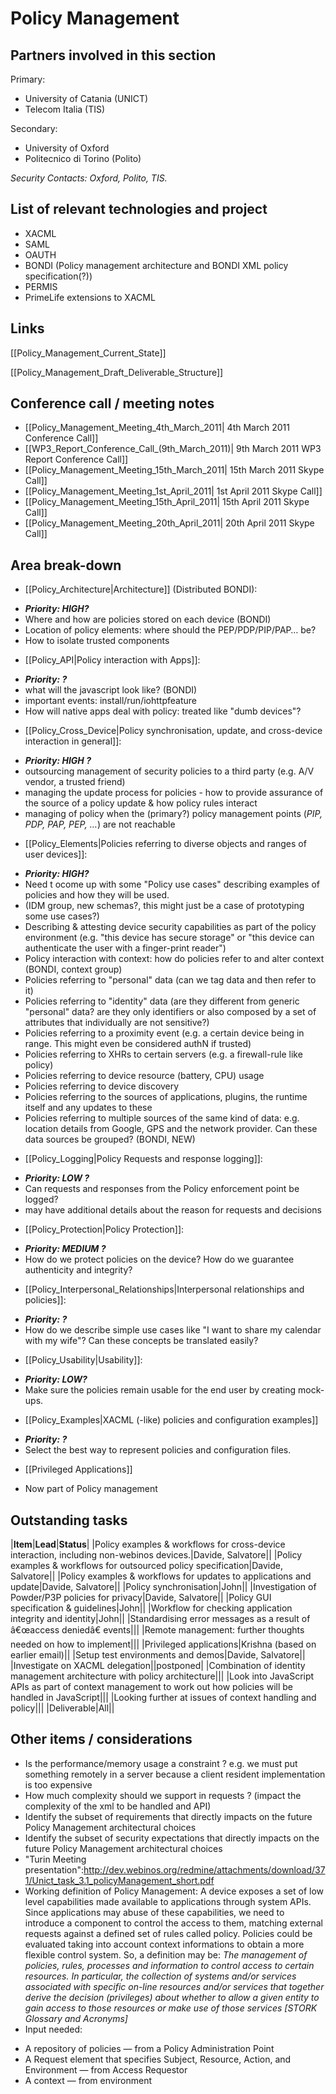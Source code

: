 Policy Management
=================

Partners involved in this section
---------------------------------

Primary:

-   University of Catania (UNICT)
-   Telecom Italia (TIS)

Secondary:

-   University of Oxford
-   Politecnico di Torino (Polito)

_Security Contacts: Oxford, Polito, TIS._

List of relevant technologies and project
-----------------------------------------

-   XACML
-   SAML
-   OAUTH
-   BONDI (Policy management architecture and BONDI XML policy specification(?))
-   PERMIS
-   PrimeLife extensions to XACML

Links
-----

[[Policy_Management_Current_State]]

[[Policy_Management_Draft_Deliverable_Structure]]

Conference call / meeting notes
-------------------------------

* [[Policy_Management_Meeting_4th_March_2011| 4th March 2011 Conference Call]]
 * [[WP3_Report_Conference_Call_(9th_March_2011)| 9th March 2011 WP3 Report Conference Call]]
 * [[Policy_Management_Meeting_15th_March_2011| 15th March 2011 Skype Call]]
 * [[Policy_Management_Meeting_1st_April_2011| 1st April 2011 Skype Call]]
 * [[Policy_Management_Meeting_15th_April_2011| 15th April 2011 Skype Call]]
 * [[Policy_Management_Meeting_20th_April_2011| 20th April 2011 Skype Call]]

Area break-down
---------------

-   [[Policy_Architecture|Architecture]] (Distributed BONDI):

* ***Priority: HIGH?***
 * Where and how are policies stored on each device (BONDI)
 * Location of policy elements: where should the PEP/PDP/PIP/PAP… be?
 * How to isolate trusted components

-   [[Policy_API|Policy interaction with Apps]]:

* ***Priority: ?***
 * what will the javascript look like? (BONDI)
 * important events: install/run/iohttpfeature
 * How will native apps deal with policy: treated like "dumb devices"?

-   [[Policy_Cross_Device|Policy synchronisation, update, and cross-device interaction in general]]:

* ***Priority: HIGH ?***
 * outsourcing management of security policies to a third party (e.g. A/V vendor, a trusted friend)
 * managing the update process for policies - how to provide assurance of the source of a policy update & how policy rules interact
 * managing of policy when the (primary?) policy management points (_PIP, PDP, PAP, PEP, …_) are not reachable

-   [[Policy_Elements|Policies referring to diverse objects and ranges of user devices]]:

* ***Priority: HIGH?***
 * Need t ocome up with some "Policy use cases" describing examples of policies and how they will be used.
 * (IDM group, new schemas?, this might just be a case of prototyping some use cases?)
 * Describing & attesting device security capabilities as part of the policy environment (e.g. "this device has secure storage" or "this device can authenticate the user with a finger-print reader")
 * Policy interaction with context: how do policies refer to and alter context (BONDI, context group)
 * Policies referring to "personal" data (can we tag data and then refer to it)
 * Policies referring to "identity" data (are they different from generic "personal" data? are they only identifiers or also composed by a set of attributes that individually are not sensitive?)
 * Policies referring to a proximity event (e.g. a certain device being in range. This might even be considered authN if trusted)
 * Policies referring to XHRs to certain servers (e.g. a firewall-rule like policy)
 * Policies referring to device resource (battery, CPU) usage
 * Policies referring to device discovery
 * Policies referring to the sources of applications, plugins, the runtime itself and any updates to these
 * Policies referring to multiple sources of the same kind of data: e.g. location details from Google, GPS and the network provider. Can these data sources be grouped? (BONDI, NEW)

-   [[Policy_Logging|Policy Requests and response logging]]:

* ***Priority: LOW ?***
 * Can requests and responses from the Policy enforcement point be logged?
 * may have additional details about the reason for requests and decisions

-   [[Policy_Protection|Policy Protection]]:

* ***Priority: MEDIUM ?***
 * How do we protect policies on the device? How do we guarantee authenticity and integrity?

-   [[Policy_Interpersonal_Relationships|Interpersonal relationships and policies]]:

* ***Priority: ?***
 * How do we describe simple use cases like "I want to share my calendar with my wife"? Can these concepts be translated easily?

-   [[Policy_Usability|Usability]]:

* ***Priority: LOW?***
 * Make sure the policies remain usable for the end user by creating mock-ups.

-   [[Policy_Examples|XACML (-like) policies and configuration examples]]

* ***Priority: ?***
 * Select the best way to represent policies and configuration files.

-   [[Privileged Applications]]

* Now part of Policy management

Outstanding tasks
-----------------

|**Item**|**Lead**|**Status**|
|Policy examples & workflows for cross-device interaction, including non-webinos devices.|Davide, Salvatore||
|Policy examples & workflows for outsourced policy specification|Davide, Salvatore||
|Policy examples & workflows for updates to applications and update|Davide, Salvatore||
|Policy synchronisation|John||
|Investigation of Powder/P3P policies for privacy|Davide, Salvatore||
|Policy GUI specification & guidelines|John||
|Workflow for checking application integrity and identity|John||
|Standardising error messages as a result of â€œaccess deniedâ€ events|||
|Remote management: further thoughts needed on how to implement|||
|Privileged applications|Krishna (based on earlier email)||
|Setup test environments and demos|Davide, Salvatore||
|Investigate on XACML delegation||postponed|
|Combination of identity management architecture with policy architecture|||
|Look into JavaScript APIs as part of context management to work out how policies will be handled in JavaScript|||
|Looking further at issues of context handling and policy|||
|Deliverable|All||

Other items / considerations
----------------------------

-   Is the performance/memory usage a constraint ? e.g. we must put something remotely in a server because a client resident implementation is too expensive
-   How much complexity should we support in requests ? (impact the complexity of the xml to be handled and API)
-   Identify the subset of requirements that directly impacts on the future Policy Management architectural choices
-   Identify the subset of security expectations that directly impacts on the future Policy Management architectural choices
-   "Turin Meeting presentation":http://dev.webinos.org/redmine/attachments/download/371/Unict_task_3.1_policyManagement_short.pdf
-   Working definition of Policy Management: A device exposes a set of low level capabilities made available to applications through system APIs. Since applications may abuse of these capabilities, we need to introduce a component to control the access to them, matching external requests against a defined set of rules called policy. Policies could be evaluated taking into account context informations to obtain a more flexible control system. So, a definition may be: _The management of policies, rules, processes and information to control access to certain resources. In particular, the collection of systems and/or services associated with specific on-line resources and/or services that together derive the decision (privileges) about whether to allow a given entity to gain access to those resources or make use of those services [STORK Glossary and Acronyms]_
-   Input needed:

* A repository of policies — from a Policy Administration Point
 * A Request element that specifies Subject, Resource, Action, and Environment — from Access Requestor
 * A context — from environment

